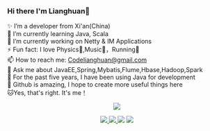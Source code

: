 ### Hi there  I'm Lianghuan👋



✨ I’m a developer from Xi'an(China)  
🌱 I’m currently learning Java, Scala  
🔭 I’m currently working on Netty & IM Applications  
⚡ Fun fact: I love Physics🚀,Music💽，Running🏃  
📫 How to reach me: Codelianghuan@gmail.com  
💬 Ask me about JavaEE,Spring,Mybatis,Flume,Hbase,Hadoop,Spark  
👨 For the past five years, I have been using Java for development  
🌟 Github is amazing, I hope to create more useful things here  
🐱‍Yes, that's right. It's me！  



<p align="center">
  <a href="https://github.com/18391713434">
    <img src="https://github-readme-stats.vercel.app/api?username=18391713434&show_icons=true&title_color=fff&icon_color=79ff97&text_color=9f9f9f&bg_color=151515&hide=contribs,prs,issues" /></a>
  <p align="center">
    <a href="https://github.com/18391713434/EasyChat">
      <img src="https://img.shields.io/badge/-EasyChat-green.svg" </a>
      <a href="https://github.com/18391713434/Gmall">
        <img src="https://img.shields.io/badge/-Gmall-brightgreen.svg" </a>
        <a href="https://18391713434.github.io/OnlinEDU/">
          <img src="https://img.shields.io/badge/-OnlinEDU-success.svg" /></a>
        <a href="https://github.com/18391713434">
          <img src="https://komarev.com/ghpvc/?username=18391713434&color=ff69b4&label=Views" /></a>
  </p>
</p>
